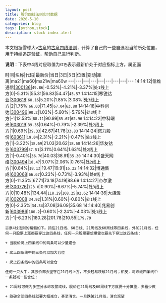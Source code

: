 ```yaml
---
layout: post
title: 股价四线法则实时数据
date: 2020-5-10
categories: blog
tags: [python,stock]
description: stock index alert
---
```



本文根据雪球大v[古泉](https://xueqiu.com/u/7148646888)的[古泉四线法则](https://xueqiu.com/7148646888/130498192)，计算了自己的一些自选股当前所处位置，用于持续追踪验证，帮助自己进行判断。

**说明**：下表中4线对应取值为`红色`表示最新价处于对应指标上方，属正面

时间|名称|代码|最新价|当日|3日|5日|位置|变动|距离|ma21|ma60|ma21w|ma60w
---|---|---|---|---|---|---|---|---
14:14:12|信维通信|[300136](https://xueqiu.com/S/SZ300136)|`49.86`|-0.52%|-4.21%|-3.37%|处`1`线上方|0|-5.31%|55.31|56.83|54.47|`45.57`
14:14:15|寒锐钴业|[300618](https://xueqiu.com/S/SZ300618)|`68.16`|5.20%|1.85%|3.08%|处`3`线上方|2|1.75%|`66.03`|71.45|`67.04`|`63.88`
14:14:18|中科创达|[300496](https://xueqiu.com/S/SZ300496)|`90.2`|1.03%|-5.60%|-5.79%|处`3`线上方|-1|12.53%|`88.11`|90.99|`85.67`|`62.96`
14:14:22|中科曙光|[603019](https://xueqiu.com/S/SH603019)|`39.35`|0.64%|-0.79%|-2.39%|处`2`线上方|1|0.69%|`39.33`|42.67|41.78|`33.83`
14:14:24|诺力股份|[603611](https://xueqiu.com/S/SH603611)|`19.04`|2.31%|-2.21%|-0.47%|处`2`线上方|1|-3.22%|`18.69`|21.03|20.62|`18.60`
14:14:26|华友钴业|[603799](https://xueqiu.com/S/SH603799)|`37.51`|3.11%|0.64%|1.63%|处`2`线上方|1|-0.40%|`36.76`|40.03|38.91|`35.30`
14:14:30|盛天网络|[300494](https://xueqiu.com/S/SZ300494)|`18.47`|3.07%|2.06%|0.76%|处`2`线上方|1|0.84%|`18.13`|19.47|19.91|`16.22`
14:14:32|博通集成|[603068](https://xueqiu.com/S/SH603068)|`66.67`|0.23%|-0.73%|-3.93%|处`0`线上方|0|-11.35%|67.71|73.18|74.19|88.69
14:14:27|帝尔激光|[300776](https://xueqiu.com/S/SZ300776)|`123.0`|0.90%|-6.67%|-5.74%|处`3`线上方|0|10.48%|134.44|`118.29`|`108.25`|`92.62`
14:14:36|大族激光|[002008](https://xueqiu.com/S/SZ002008)|`34.92`|1.31%|0.60%|-0.80%|处`1`线上方|0|-2.35%|`34.34`|37.08|36.09|35.68
14:14:40|兆易创新|[603986](https://xueqiu.com/S/SH603986)|`180.2`|-0.60%|-2.24%|-4.03%|处`1`线上方|-1|-6.23%|180.28|201.78|210.55|`179.79`

```
古泉4线法则的精髓如下。抓住21日线、60日线、21周线及60周线等四条线，外加21月线，任何一只股票上涨都要穿过这四条线，任何一只股票要想爆雷也要先下穿过这四条线：

+ 当股价爬上四条线中的两条可以少量建仓

+ 爬上四条线中的三条可以加大仓位

+ 爬上四条线中的四条可以全仓

任何一只大牛，其股价都会坚守在21月线上方，不会轻易跌破21月线；相反，每跌破四条线中一条就减一些仓位：

+ 21周线可做为多空分水岭及警戒线，股价在21周线及60周线下方就要十分慎重，多看少做

+ 跌破全部四条线就要大幅减仓，甚至清仓，一旦跌破21月线，清仓观望
```